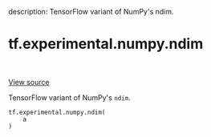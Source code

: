 description: TensorFlow variant of NumPy's ndim.

<div itemscope itemtype="http://developers.google.com/ReferenceObject">
<meta itemprop="name" content="tf.experimental.numpy.ndim" />
<meta itemprop="path" content="Stable" />
</div>

# tf.experimental.numpy.ndim

<!-- Insert buttons and diff -->

<table class="tfo-notebook-buttons tfo-api nocontent" align="left">

</table>

<a target="_blank" class="external" href="/code/stable/tensorflow/python/ops/numpy_ops/np_array_ops.py">View source</a>



TensorFlow variant of NumPy's `ndim`.

<pre class="devsite-click-to-copy prettyprint lang-py tfo-signature-link">
<code>tf.experimental.numpy.ndim(
    a
)
</code></pre>



<!-- Placeholder for "Used in" -->
